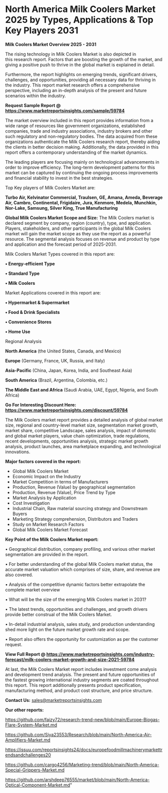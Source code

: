# North America Milk Coolers Market 2025 by Types, Applications & Top Key Players 2031

<Strong> Milk Coolers Market Overview 2025 - 2031</strong>

The rising technology in Milk Coolers Market is also depicted in this research report. Factors that are boosting the growth of the market, and giving a positive push to thrive in the global market is explained in detail.

Furthermore, the report highlights on emerging trends, significant drivers, challenges, and opportunities, providing all necessary data for thriving in the industry. This report market research offers a comprehensive perspective, including an in-depth analysis of the present and future scenarios within the industry.

<strong>Request Sample Report @ <a href=https://www.marketreportsinsights.com/sample/59784>https://www.marketreportsinsights.com/sample/59784</a></strong>

The market overview included in this report provides information from a wide range of resources like government organizations, established companies, trade and industry associations, industry brokers and other such regulatory and non-regulatory bodies. The data acquired from these organizations authenticate the Milk Coolers research report, thereby aiding the clients in better decision making. Additionally, the data provided in this report offers a contemporary understanding of the market dynamics.

The leading players are focusing mainly on technological advancements in order to improve efficiency. The long-term development patterns for this market can be captured by continuing the ongoing process improvements and financial stability to invest in the best strategies.

Top Key players of Milk Coolers Market are:

<strong>Turbo Air, Kelvinator Commercial, Traulsen, GE, Amana, Ameda, Beverage Air, Cambro, Continental, Frigidaire, Jura, Kenmore, Medela, Munchkin, Nor-Lake, Samsung, Silver King, True Manufacturing</strong>

<strong><b>Global Milk Coolers Market Scope and Size:</b></strong>
The Milk Coolers market is declared segment by company, region (country), type, and application. Players, stakeholders, and other participants in the global Milk Coolers market will gain the market scope as they use the report as a powerful resource. The segmental analysis focuses on revenue and product by type and application and the forecast period of 2025-2031.

Milk Coolers Market Types covered in this report are:

<strong>• Energy-efficient Type

• Standard Type

• Milk Coolers</strong>

Market Applications covered in this report are:

<strong>• Hypermarket & Supermarket

• Food & Drink Specialists

• Convenience Stores

• Home Use</strong> 

Regional Analysis

<strong>North America</strong> (the United States, Canada, and Mexico)

<strong>Europe</strong> (Germany, France, UK, Russia, and Italy)

<strong>Asia-Pacific</strong> (China, Japan, Korea, India, and Southeast Asia)

<strong>South America</strong> (Brazil, Argentina, Colombia, etc.)

<strong>The Middle East and Africa</strong> (Saudi Arabia, UAE, Egypt, Nigeria, and South Africa)

<strong>Go For Interesting Discount Here: <a href=https://www.marketreportsinsights.com/discount/59784>https://www.marketreportsinsights.com/discount/59784</a></strong>

The Milk Coolers market report provides a detailed analysis of global market size, regional and country-level market size, segmentation market growth, market share, competitive Landscape, sales analysis, impact of domestic and global market players, value chain optimization, trade regulations, recent developments, opportunities analysis, strategic market growth analysis, product launches, area marketplace expanding, and technological innovations.

<strong><b>Major factors covered in the report:</b></strong>
<ul>
  <li>Global Milk Coolers Market </li>
  <li>Economic Impact on the Industry</li>
  <li>Market Competition in terms of Manufacturers</li>
  <li>Production, Revenue (Value) by geographical segmentation</li>
  <li>Production, Revenue (Value), Price Trend by Type</li>
  <li>Market Analysis by Application</li>
  <li>Cost Investigation</li>
  <li>Industrial Chain, Raw material sourcing strategy and Downstream Buyers</li>
  <li>Marketing Strategy comprehension, Distributors and Traders</li>
  <li>Study on Market Research Factors</li>
  <li>Global Milk Coolers Market Forecast</li>
</ul>

<strong><b>Key Point of the Milk Coolers Market report:</b></strong>

• Geographical distribution, company profiling, and various other market segmentation are provided in the report.

• For better understanding of the global Milk Coolers market status, the accurate market valuation which comprises of size, share, and revenue are also covered.

• Analysis of the competitive dynamic factors better extrapolate the complete market overview

• What will be the size of the emerging Milk Coolers market in 2031?

• The latest trends, opportunities and challenges, and growth drivers provide better construal of the Milk Coolers Market.

• In-detail industrial analysis, sales study, and production understanding shed more light on the future market growth rate and scope.

• Report also offers the opportunity for customization as per the customer request.

<strong><b>View Full Report @ <a href=https://www.marketreportsinsights.com/industry-forecast/milk-coolers-market-growth-and-size-2021-59784>https://www.marketreportsinsights.com/industry-forecast/milk-coolers-market-growth-and-size-2021-59784</a></b></strong>


At last, the Milk Coolers Market report includes investment come analysis and development trend analysis. The present and future opportunities of the fastest growing international industry segments are coated throughout this report. This report additionally presents product specification, manufacturing method, and product cost structure, and price structure.

<strong>Contact Us:</strong>
sales@marketreportsinsights.com

<strong>Our other reports:</strong>

<a href=https://github.com/faizy72/research-trend-new/blob/main/Europe-Biogas-Flare-System-Market.md>https://github.com/faizy72/research-trend-new/blob/main/Europe-Biogas-Flare-System-Market.md</a>

<a href=https://github.com/Siya23553/Research/blob/main/North-America-Air-Amplifiers-Market.md>https://github.com/Siya23553/Research/blob/main/North-America-Air-Amplifiers-Market.md</a>

<a href=https://issuu.com/reportsinsights24/docs/europefoodmillmachinerymarkettrendsandchallenges20>https://issuu.com/reportsinsights24/docs/europefoodmillmachinerymarkettrendsandchallenges20</a>

<a href=https://github.com/cargo4256/Marketing-trend/blob/main/North-America-Special-Grippers-Market.md>https://github.com/cargo4256/Marketing-trend/blob/main/North-America-Special-Grippers-Market.md</a>

<a href=https://github.com/arshdeep76555/market/blob/main/North-America-Optical-Component-Market.md>https://github.com/arshdeep76555/market/blob/main/North-America-Optical-Component-Market.md</a>"
